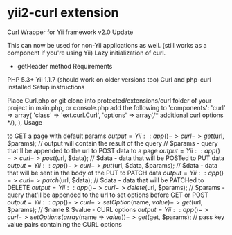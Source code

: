 yii2-curl extension
===================
Curl Wrapper for Yii framework v2.0
Update

This can now be used for non-Yii applications as well. (still works as a component if you're using Yii)
Lazy initialization of curl.
+ getHeader method
Requirements

PHP 5.3+
Yii 1.1.7 (should work on older versions too)
Curl and php-curl installed
Setup instructions

Place Curl.php or git clone into protected/extensions/curl folder of your project
in main.php, or console.php add the following to 'components':
    'curl' => array(
        'class' => 'ext.curl.Curl',
        'options' => array(/* additional curl options */),
    ),
Usage

to GET a page with default params
    $output = Yii::app()->curl->get($url, $params);
    // output will contain the result of the query
    // $params - query that'll be appended to the url
to POST data to a page
    $output = Yii::app()->curl->post($url, $data);
    // $data - data that will be POSTed
to PUT data
    $output = Yii::app()->curl->put($url, $data, $params);
    // $data - data that will be sent in the body of the PUT
to PATCH data
    $output = Yii::app()->curl->patch($url, $data);
    // $data - data that will be PATCHed
to DELETE
    $output = Yii::app()->curl->delete($url, $params);
    // $params - query that'll be appended to the url
to set options before GET or POST
    $output = Yii::app()->curl->setOption($name, $value)->get($url, $params);
    // $name & $value - CURL options
    $output = Yii::app()->curl->setOptions(array($name => $value))->get($get, $params);
    // pass key value pairs containing the CURL options